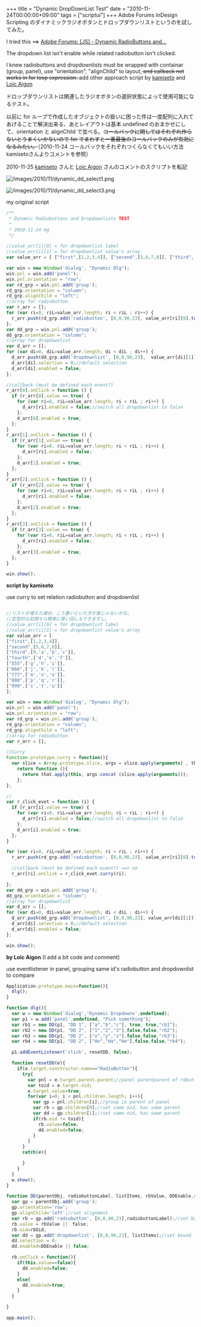 +++
title = "Dynamic DropDownList Test"
date = "2010-11-24T00:00:00+09:00"
tags = ["scriptui"]
+++
Adobe Forums InDesign Scripting のダイナミックラジオボタンとドロップダウンリストというのを試してみた。

I tried this ==>  [Adobe Forums: [JS] - Dynamic RadioButtons and...](http://forums.adobe.com/thread/756052) 

The dropdown list isn't enable while related radiobutton isn't clicked.

I knew radiobuttons and dropdownlists must be wrapped with containar (group, panel), use "orientation", "alignChild" to layout,<del datetime="2010-11-24T03:56:34+00:00"> and callback not works in for loop expression. </del> add other approach script by  [kamiseto](http://d.hatena.ne.jp/kamiseto/)  and  [Loic Aigon](http://www.loicaigon.com/en/)  

ドロップダウンリストは関連したラジオボタンの選択状態によって使用可能になるテスト。

以前に for ループで作成したオブジェクトの扱いに困った件は一度配列に入れてあげることで解決出来る、あとレイアウトは基本 undefined のおまかせにして、orientation と alignChild で並べる。<del datetime="2010-11-24T03:56:34+00:00">コールバックに関してはそれぞれ作らないとうまくいかないので for でまわすと一番最後のコールバックのみが有効になるみたい。</del>（2010-11-24 コールバックをそれぞれつくらなくてもいい方法 kamisetoさんよりコメントを参照）

2010-11-25  [kamiseto](http://d.hatena.ne.jp/kamiseto/)  さんと  [Loic Aigon](http://www.loicaigon.com/en/)  さんのコメントのスクリプトを転記

![/images/2010/11/dynamic_dd_select1.png](/images/2010/11/dynamic_dd_select1.png)

![/images/2010/11/dynamic_dd_select3.png](/images/2010/11/dynamic_dd_select3.png)

my original script

```js
/**
 * Dynamic Radiobuttons and Dropdownlists TEST 
 * 
 * 2010-11-24 mg
 */

//value_arr[i][0] = for dropdownlist label
//value_arr[i][1] = for dropdownlist value's array
var value_arr = [ ["first",[1,2,3,4]], ["second",[5,6,7,8]], ["third",[9,'a','b','c']], ["fourth",['d','e','f']]];

var win = new Window('dialog', "Dynamic Dlg");
win.pnl = win.add('panel');
win.pnl.orientation = "row";
var rd_grp = win.pnl.add('group');
rd_grp.orientation = "column";
rd_grp.alignChild = "left";
//array for radiobutton
var r_arr = [];
for (var ri=0, riL=value_arr.length; ri < riL ; ri++) {
  r_arr.push(rd_grp.add('radiobutton', [0,0,90,23], value_arr[ri][0].toUpperCase()));
};
var dd_grp = win.pnl.add('group');
dd_grp.orientation = "column";
//array for dropdownlist
var d_arr = [];
for (var di=0, diL=value_arr.length; di < diL ; di++) {
  d_arr.push(dd_grp.add('dropdownlist', [0,0,90,23],  value_arr[di][1]));
  d_arr[di].selection = 0;//default selection
  d_arr[di].enabled = false;
};

//callback (must be defined each event?)
r_arr[0].onClick = function () {
  if (r_arr[0].value == true) {
    for (var ri=0, riL=value_arr.length; ri < riL ; ri++) {
      d_arr[ri].enabled = false;//switch all dropdownlist to false
    };
    d_arr[0].enabled = true;
  };
}
r_arr[1].onClick = function () {
  if (r_arr[1].value == true) {
    for (var ri=0, riL=value_arr.length; ri < riL ; ri++) {
      d_arr[ri].enabled = false;
    };
    d_arr[1].enabled = true;
  };
}
r_arr[2].onClick = function () {
  if (r_arr[2].value == true) {
    for (var ri=0, riL=value_arr.length; ri < riL ; ri++) {
      d_arr[ri].enabled = false;
    };
    d_arr[2].enabled = true;
  };
}
r_arr[3].onClick = function () {
  if (r_arr[3].value == true) {
    for (var ri=0, riL=value_arr.length; ri < riL ; ri++) {
      d_arr[ri].enabled = false;
    };
    d_arr[3].enabled = true;
  };
}

win.show();
```

**script by kamiseto**

use curry to set relation radiobutton and dropdownlist

```js

//リストが増えた場合、こう書いといた方が楽じゃないかな。
//定型的な処理なら簡単に使い回しもできますし。
//value_arr[i][0] = for dropdownlist label
//value_arr[i][1] = for dropdownlist value's array
var value_arr = [
["first",[1,2,3,4]],
["second",[5,6,7,8]],
["third",[9,'a','b','c']],
["fourth",['d','e','f']],
["555",['g','h','i']],
["666",['j','k','l']],
["777",['m','n','o']],
["888",['p','q','r']],
["999",['s','t','u']]
];

var win = new Window('dialog', "Dynamic Dlg");
win.pnl = win.add('panel');
win.pnl.orientation = "row";
var rd_grp = win.pnl.add('group');
rd_grp.orientation = "column";
rd_grp.alignChild = "left";
//array for radiobutton
var r_arr = [];

//Curry
Function.prototype.curry = function(){
  var slice = Array.prototype.slice, args = slice.apply(arguments) , that = this;
    return function (){
      return that.apply(this, args.concat (slice.apply(arguments)));
    };
};

//
var r_click_evet = function (i) {
  if (r_arr[i].value == true) {
    for (var ri=0, riL=value_arr.length; ri < riL ; ri++) {
      d_arr[ri].enabled = false;//switch all dropdownlist to false
    };
    d_arr[i].enabled = true;
  };
}

for (var ri=0, riL=value_arr.length; ri < riL ; ri++) {
  r_arr.push(rd_grp.add('radiobutton', [0,0,90,23], value_arr[ri][0].toUpperCase()));

  //callback (must be defined each event?) ==> no
  r_arr[ri].onClick = r_click_evet.curry(ri);

};
var dd_grp = win.pnl.add('group');
dd_grp.orientation = "column";
//array for dropdownlist
var d_arr = [];
for (var di=0, diL=value_arr.length; di < diL ; di++) {
  d_arr.push(dd_grp.add('dropdownlist', [0,0,90,23], value_arr[di][1]));
  d_arr[di].selection = 0;//default selection
  d_arr[di].enabled = false;
};

win.show();
```

**by Loic Aigon** (I add a bit code and comment)

use eventlistener in panel, grouping same id's radiobutton and dropdownlist to compare

```js
Application.prototype.main=function(){
  dlg();
}

function dlg(){
  var w = new Window('dialog','Dynamic Dropdowns',undefined);
  var p1 = w.add('panel',undefined, "Pick something");
  var rb1 = new DD(p1, "DD 1", ["a","b","c"], true, true,"rb1");
  var rb2 = new DD(p1, "DD 2", ["1","2","3"],false,false,"rb2");
  var rb3 = new DD(p1, "DD 2", ["x","y","z"],false,false,"rb3");
  var rb4 = new DD(p1, "DD 2", ["Ho","Ha","He"],false,false,"rb4");

  p1.addEventListener('click', resetDD, false);

  function resetDD(e){
    if(e.target.constructor.name=="RadioButton"){
      try{
        var pnl = e.target.parent.parent;//panel parentparent of rdbutton
        var toid = e.target.oid;
        e.target.value=true;
        for(var i=0; i < pnl.children.length; i++){
          var gp = pnl.children[i];//group is parent of panel
          var rb = gp.children[0];//set same oid, has same parent
          var dd = gp.children[1];//set same oid, has same parent
          if(rb.oid != toid){
            rb.value=false;
            dd.enabled=false;
          }
        }
      }
      catch(e){

      }
    }
  }
  w.show();
}

function DD(parentObj, radiobuttonLabel, listItems, rbValue, DDEnable,rbOid){
  var gp = parentObj.add('group');
  gp.orientation='row';
  gp.alignChild='left';//set alignment
  var rb = gp.add('radiobutton', [0,0,90,23],radiobuttonLabel);//set bound
  rb.value = rbValue ||　false;
  rb.oid=rbOid;
  var dd = gp.add('dropdownlist', [0,0,90,23], listItems);//set bound
  dd.selection = 0;
  dd.enabled=DDEnable || false;

  rb.onClick = function(){
    if(this.value==false){
      dd.enabled=false;
    }
    else{
      dd.enabled=true;
    }
  }

}

app.main();
```